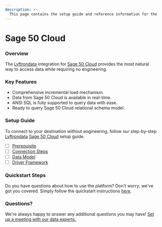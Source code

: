 ```yaml
---
description: >-
  This page contains the setup guide and reference information for the Sage 50 Cloud source connector.
---
```


# Sage 50 Cloud

### Overview

The [Lyftrondata](https://www.lyftrondata.com/) integration for [Sage 50 Cloud](None) provides the most natural way to access data while requiring no engineering.

### Key Features

* Comprehensive incremental load mechanism.
* Data from Sage 50 Cloud is available in real-time.&#x20;
* ANSI SQL is fully supported to query data with ease.
* Ready to query Sage 50 Cloud relational schema model.

### Setup Guide

To connect to your destination without engineering, follow our step-by-step [Lyftrondata](https://www.lyftrondata.com/)  [Sage 50 Cloud](None) setup guide.

* [ ] [Prerequisite](prerequisite.md)
* [ ] [Connection Steps](connection-steps.md)
* [ ] [Data Model](data-model/erd.md)
* [ ] [Driver Framework](driver-framework/)

### Quickstart Steps

Do you have questions about how to use the platform? Don't worry; we've got you covered. Simply follow the quickstart instructions [here](../README.md).

### Questions? <a href="#questions" id="questions"></a>

We're always happy to answer any additional questions you may have! [Set up a meeting with our data experts.](https://www.lyftrondata.com/book-a-meeting/)

